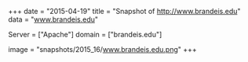 
+++
date = "2015-04-19"
title = "Snapshot of http://www.brandeis.edu"
data = "www.brandeis.edu"

Server = ["Apache"]
domain = ["brandeis.edu"]

  image = "snapshots/2015_16/www.brandeis.edu.png"
+++
#
